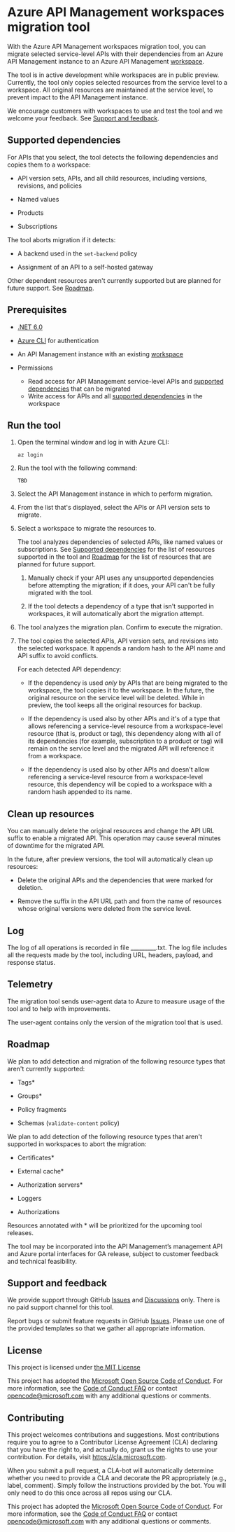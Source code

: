 # Azure API Management workspaces migration tool

With the Azure API Management workspaces migration tool, you can migrate selected service-level APIs with their dependencies from an Azure API Management instance to an Azure API Management [workspace](https://learn.microsoft.com/azure/api-management/workspaces-overview). 

The tool is in active development while workspaces are in public preview. Currently, the tool only copies selected resources from the service level to a workspace. All original resources are maintained at the service level, to prevent impact to the API Management instance. 

We encourage customers with workspaces to use and test the tool and we welcome your feedback. See [Support and feedback](#support-and-feedback).  

## Supported dependencies 

For APIs that you select, the tool detects the following dependencies and copies them to a workspace: 

- API version sets, APIs, and all child resources, including versions, revisions, and policies 

- Named values 

- Products 

- Subscriptions 

The tool aborts migration if it detects: 

* A backend used in the `set-backend` policy 

* Assignment of an API to a self-hosted gateway 

Other dependent resources aren't currently supported but are planned for future support. See [Roadmap](#roadmap).

## Prerequisites

- [.NET 6.0](https://dotnet.microsoft.com/download/dotnet/6.0) 

- [Azure CLI](https://learn.microsoft.com/cli/azure/install-azure-cli) for authentication 

- An API Management instance with an existing [workspace](https://learn.microsoft.com/en-us/azure/api-management/how-to-create-workspace) 

- Permissions
    - Read access for API Management service-level APIs and [supported dependencies](#supported-dependencies) that can be migrated 
    - Write access for APIs and all [supported dependencies](#supported-resource-types-and-dependencies) in the workspace

## Run the tool

1. Open the terminal window and log in with Azure CLI: 

    ```  
    az login
    ``` 

1. Run the tool with the following command:

    ```
    TBD
    ``` 

1. Select the API Management instance in which to perform migration.

1. From the list that's displayed, select the APIs or API version sets to migrate. 

1. Select a workspace to migrate the resources to. 

    The tool analyzes dependencies of selected APIs, like named values or subscriptions. See [Supported dependencies](#supported-dependencies) for the list of resources supported in the tool and [Roadmap](#roadmap) for the list of resources that are planned for future support. 
    
    1. Manually check if your API uses any unsupported dependencies before attempting the migration; if it does, your API can't be fully migrated with the tool. 

    1. If the tool detects a dependency of a type that isn't supported in workspaces, it will automatically abort the migration attempt.  

1. The tool analyzes the migration plan. Confirm to execute the migration. 

1. The tool copies the selected APIs, API version sets, and revisions into the selected workspace. It appends a random hash to the API name and API suffix to avoid conflicts. 

    For each detected API dependency: 

    * If the dependency is used *only* by APIs that are being migrated to the workspace, the tool copies it to the workspace. In the future, the original resource on the service level will be deleted. While in preview, the tool keeps all the original resources for backup. 

    * If the dependency is used also by other APIs and it's of a type that allows referencing a service-level resource from a workspace-level resource (that is, product or tag), this dependency along with all of its dependencies (for example, subscription to a product or tag) will remain on the service level and the migrated API will reference it from a workspace. 

    * If the dependency is used also by other APIs and doesn't allow referencing a service-level resource from a workspace-level resource, this dependency will be copied to a workspace with a random hash appended to its name. 

## Clean up resources

You can manually delete the original resources and change the API URL suffix to enable a migrated API. This operation may cause several minutes of downtime for the migrated API.

In the future, after preview versions, the tool will automatically clean up resources: 

* Delete the original APIs and the dependencies that were marked for deletion. 

* Remove the suffix in the API URL path and from the name of resources whose original versions were deleted from the service level. 

## Log

The log of all operations is recorded in file _________.txt. The log file includes all the requests made by the tool, including URL, headers, payload, and response status. 

## Telemetry

The migration tool sends user-agent data to Azure to measure usage of the tool and to help with improvements.

The user-agent contains only the version of the migration tool that is used.

## Roadmap 

We plan to add detection and migration of the following resource types that aren't currently supported:

- Tags* 

- Groups* 

- Policy fragments 

- Schemas (`validate-content` policy) 

We plan to add detection of the following resource types that aren't supported in workspaces to abort the migration: 

- Certificates* 

- External cache* 

- Authorization servers* 

- Loggers 

- Authorizations 

Resources annotated with * will be prioritized for the upcoming tool releases.

The tool may be incorporated into the API Management’s management API and Azure portal interfaces for GA release, subject to customer feedback and technical feasibility.

## Support and feedback

We provide support through GitHub [Issues] and [Discussions] only. There is no paid support channel for this tool.

Report bugs or submit feature requests in GitHub [Issues]. Please use one of the provided templates so that we gather all appropriate information.

## License

This project is licensed under [the MIT License](LICENSE)

This project has adopted the [Microsoft Open Source Code of Conduct](https://opensource.microsoft.com/codeofconduct/). For more information, see the [Code of Conduct FAQ](https://opensource.microsoft.com/codeofconduct/faq/) or contact [opencode@microsoft.com](mailto:opencode@microsoft.com) with any additional questions or comments.

## Contributing

This project welcomes contributions and suggestions. Most contributions require you to agree to a Contributor License Agreement (CLA) declaring that you have the right to, and actually do, grant us the rights to use your contribution. For details, visit https://cla.microsoft.com.

When you submit a pull request, a CLA-bot will automatically determine whether you need to provide a CLA and decorate the PR appropriately (e.g., label, comment). Simply follow the instructions provided by the bot. You will only need to do this once across all repos using our CLA.

This project has adopted the [Microsoft Open Source Code of Conduct](https://opensource.microsoft.com/codeofconduct/).
For more information, see the [Code of Conduct FAQ](https://opensource.microsoft.com/codeofconduct/faq/) or contact [opencode@microsoft.com](mailto:opencode@microsoft.com) with any additional questions or comments.

<!-- Links -->
[Issues]: https://github.com/Azure-Samples/api-management-workspaces-migration/issues
[Discussions]: https://github.com/Azure-Samples/api-management-workspaces-migration/discussions
